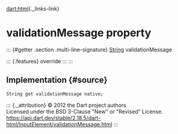 [dart:html](../../dart-html/dart-html-library){._links-link}

validationMessage property
==========================

::: {#getter .section .multi-line-signature}
[String](../../dart-core/string-class) validationMessage

::: {.features}
override
:::
:::

Implementation {#source}
--------------

``` {.language-dart data-language="dart"}
String get validationMessage native;
```

::: {._attribution}
© 2012 the Dart project authors\
Licensed under the BSD 3-Clause \"New\" or \"Revised\" License.\
<https://api.dart.dev/stable/2.18.5/dart-html/InputElement/validationMessage.html>
:::
